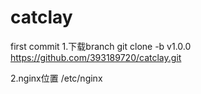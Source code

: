 # catclay
first commit
1.下载branch
git clone -b v1.0.0 https://github.com/393189720/catclay.git

2.nginx位置
/etc/nginx
